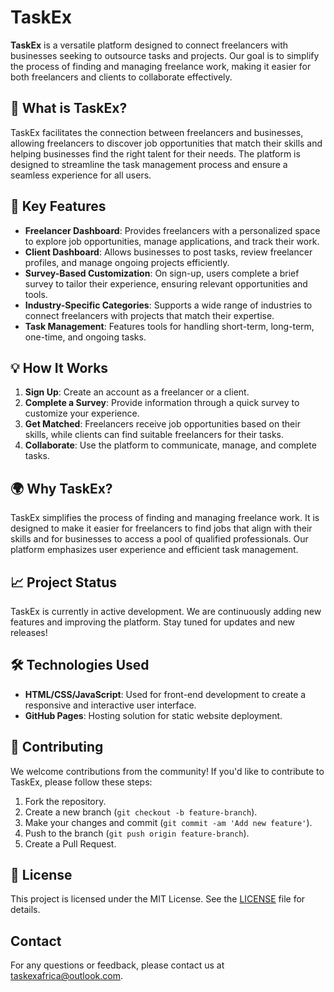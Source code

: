# TaskEx

**TaskEx** is a versatile platform designed to connect freelancers with businesses seeking to outsource tasks and projects. Our goal is to simplify the process of finding and managing freelance work, making it easier for both freelancers and clients to collaborate effectively.

## 🚀 What is TaskEx?

TaskEx facilitates the connection between freelancers and businesses, allowing freelancers to discover job opportunities that match their skills and helping businesses find the right talent for their needs. The platform is designed to streamline the task management process and ensure a seamless experience for all users.

## 🎯 Key Features

- **Freelancer Dashboard**: Provides freelancers with a personalized space to explore job opportunities, manage applications, and track their work.
- **Client Dashboard**: Allows businesses to post tasks, review freelancer profiles, and manage ongoing projects efficiently.
- **Survey-Based Customization**: On sign-up, users complete a brief survey to tailor their experience, ensuring relevant opportunities and tools.
- **Industry-Specific Categories**: Supports a wide range of industries to connect freelancers with projects that match their expertise.
- **Task Management**: Features tools for handling short-term, long-term, one-time, and ongoing tasks.

## 💡 How It Works

1. **Sign Up**: Create an account as a freelancer or a client.
2. **Complete a Survey**: Provide information through a quick survey to customize your experience.
3. **Get Matched**: Freelancers receive job opportunities based on their skills, while clients can find suitable freelancers for their tasks.
4. **Collaborate**: Use the platform to communicate, manage, and complete tasks.

## 🌍 Why TaskEx?

TaskEx simplifies the process of finding and managing freelance work. It is designed to make it easier for freelancers to find jobs that align with their skills and for businesses to access a pool of qualified professionals. Our platform emphasizes user experience and efficient task management.

## 📈 Project Status

TaskEx is currently in active development. We are continuously adding new features and improving the platform. Stay tuned for updates and new releases!

## 🛠️ Technologies Used

- **HTML/CSS/JavaScript**: Used for front-end development to create a responsive and interactive user interface.
- **GitHub Pages**: Hosting solution for static website deployment.

## 🤝 Contributing

We welcome contributions from the community! If you'd like to contribute to TaskEx, please follow these steps:

1. Fork the repository.
2. Create a new branch (`git checkout -b feature-branch`).
3. Make your changes and commit (`git commit -am 'Add new feature'`).
4. Push to the branch (`git push origin feature-branch`).
5. Create a Pull Request.

## 📄 License

This project is licensed under the MIT License. See the [LICENSE](LICENSE) file for details.

## Contact

For any questions or feedback, please contact us at [taskexafrica@outlook.com](mailto:taskexafrica@outlook.com).

